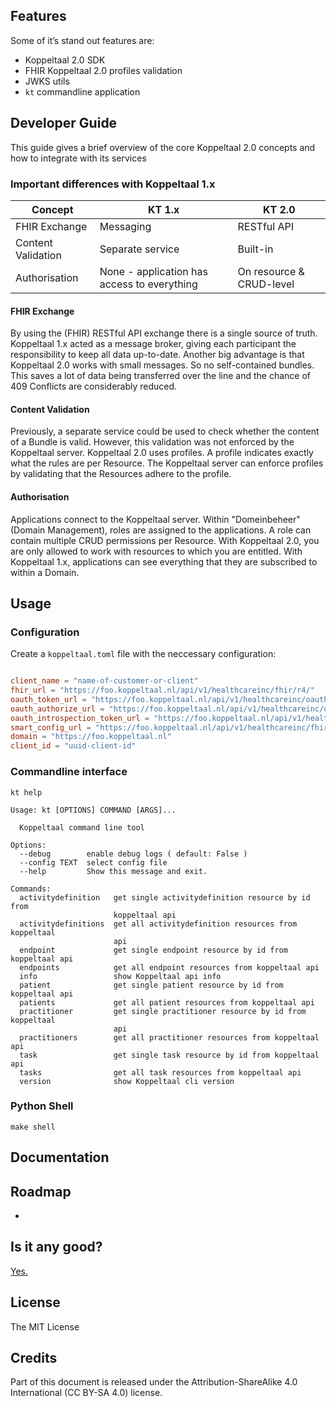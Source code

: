 ## Features

Some of it’s stand out features are:

- Koppeltaal 2.0 SDK
- FHIR Koppeltaal 2.0 profiles validation
- JWKS utils
- `kt` commandline application

## Developer Guide

This guide gives a brief overview of the core Koppeltaal 2.0 concepts and how to integrate with its services

### Important differences with Koppeltaal 1.x

| Concept            | KT 1.x                                      | KT 2.0                       |
| ------------------ | ------------------------------------------- | ---------------------------- |
| FHIR Exchange      | Messaging                                   | RESTful API                  |
| Content Validation | Separate service                            | Built-in                     |
| Authorisation      | None - application has access to everything | On resource &amp; CRUD-level |

#### FHIR Exchange

By using the (FHIR) RESTful API exchange there is a single source of truth. Koppeltaal 1.x acted as a message broker, giving each participant the responsibility to keep all data up-to-date.
Another big advantage is that Koppeltaal 2.0 works with small messages. So no self-contained bundles. This saves a lot of data being transferred over the line and the chance of 409 Conflicts are considerably reduced.

#### Content Validation

Previously, a separate service could be used to check whether the content of a Bundle is valid. However, this validation was not enforced by the Koppeltaal server.
Koppeltaal 2.0 uses profiles. A profile indicates exactly what the rules are per Resource. The Koppeltaal server can enforce profiles by validating that the Resources adhere to the profile.

#### Authorisation

Applications connect to the Koppeltaal server. Within "Domeinbeheer" (Domain Management), roles are assigned to the applications. A role can contain multiple CRUD permissions per Resource. With Koppeltaal 2.0, you are only allowed to work with resources to which you are entitled. With Koppeltaal 1.x, applications can see everything that they are subscribed to within a Domain.

## Usage

### Configuration

Create a `koppeltaal.toml` file with the neccessary configuration:

```toml

client_name = "name-of-customer-or-client"
fhir_url = "https://foo.koppeltaal.nl/api/v1/healthcareinc/fhir/r4/"
oauth_token_url = "https://foo.koppeltaal.nl/api/v1/healthcareinc/oauth2/token"
oauth_authorize_url = "https://foo.koppeltaal.nl/api/v1/healthcareinc/oauth2/authorize"
oauth_introspection_token_url = "https://foo.koppeltaal.nl/api/v1/healthcareinc/oauth2/token/introspection"
smart_config_url = "https://foo.koppeltaal.nl/api/v1/healthcareinc/fhir/r4/.well-known/smart-configuration"
domain = "https://foo.koppeltaal.nl"
client_id = "uuid-client-id"


```

### Commandline interface

`kt help`

```
Usage: kt [OPTIONS] COMMAND [ARGS]...

  Koppeltaal command line tool

Options:
  --debug        enable debug logs ( default: False )
  --config TEXT  select config file
  --help         Show this message and exit.

Commands:
  activitydefinition   get single activitydefinition resource by id from
                       koppeltaal api
  activitydefinitions  get all activitydefinition resources from koppeltaal
                       api
  endpoint             get single endpoint resource by id from koppeltaal api
  endpoints            get all endpoint resources from koppeltaal api
  info                 show Koppeltaal api info
  patient              get single patient resource by id from koppeltaal api
  patients             get all patient resources from koppeltaal api
  practitioner         get single practitioner resource by id from koppeltaal
                       api
  practitioners        get all practitioner resources from koppeltaal api
  task                 get single task resource by id from koppeltaal api
  tasks                get all task resources from koppeltaal api
  version              show Koppeltaal cli version
```

### Python Shell

```shell
make shell
```

## Documentation

## Roadmap

-

## Is it any good?

[Yes.](http://news.ycombinator.com/item?id=3067434)

## License

The MIT License

## Credits

Part of this document is released under the Attribution-ShareAlike 4.0 International (CC BY-SA 4.0) license.
